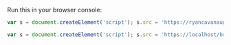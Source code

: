Run this in your browser console:
```js
var s = document.createElement('script'); s.src = 'https://ryancavanaugh.github.io/tsguess/guess.js'; document.body.appendChild(s);
```


```js
var s = document.createElement('script'); s.src = 'https://localhost/browser.js'; document.body.appendChild(s);
```
